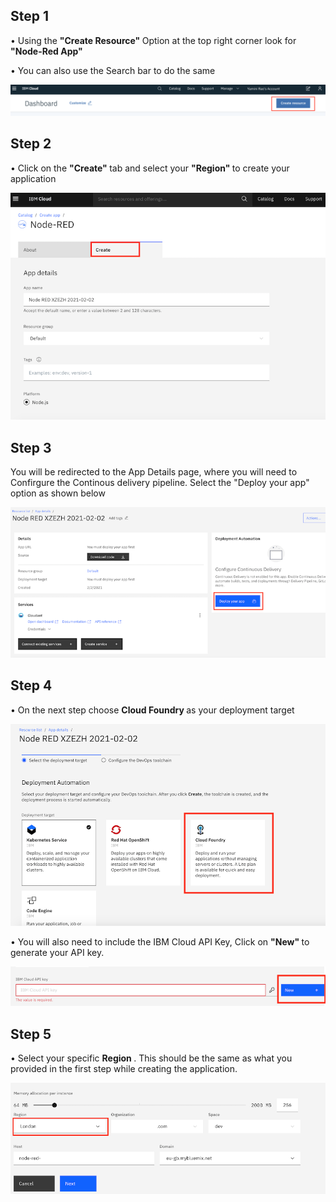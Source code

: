 ## Step 1 

   • Using the <b> "Create Resource" </b> Option at the top right corner look for <b> "Node-Red App" </b>
   
   • You can also use the Search bar to do the same

![](Images/Create_resource.png)

## Step 2 

  • Click on the <b> "Create" </b> tab and select your <b> "Region" </b> to create your application 

![](Images/createNR.png)

## Step 3

You will be redirected to the App Details page, where you will need to Confirgure the Continous delivery pipeline. Select the "Deploy your app"  option as shown below 


![](Images/CDP.png)

## Step 4 

 • On the next step choose <b> Cloud Foundry </b> as your deployment target 
   
   ![](Images/CF.png)
   
 • You will also need to include the IBM Cloud API Key, Click on <b> "New" </b> to generate your API key. 
 
 ![](Images/key.png)
 
 
 ## Step 5 
 
 • Select your specific <b> Region </b>. This should be the same as what you provided in the first step while creating the application. 
 
  ![](Images/region.png)
 


